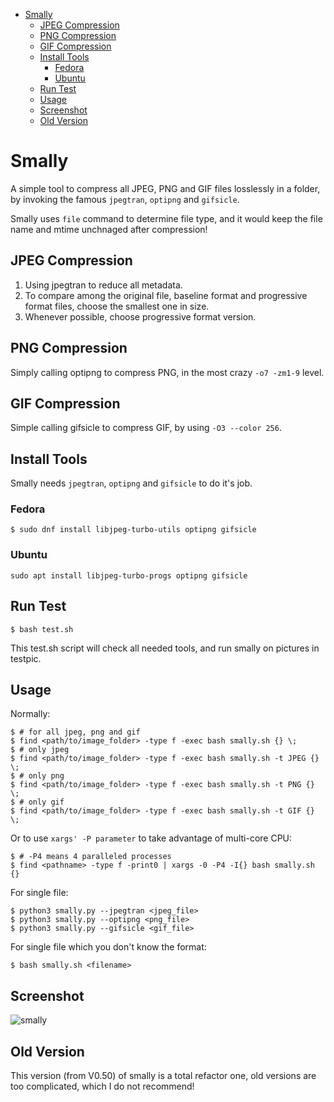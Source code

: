 * [Smally](#Smally)
    * [JPEG Compression](#JPEG-Compression)
    * [PNG Compression](#PNG-Compression)
    * [GIF Compression](#GIF-Compression)
    * [Install Tools](#Install-Tools)
        * [Fedora](#Fedora)
        * [Ubuntu](#Ubuntu)
    * [Run Test](#Run-Test)
    * [Usage](#Usage)
    * [Screenshot](#Screenshot)
    * [Old Version](#Old-Version)

# Smally

A simple tool to compress all JPEG, PNG and GIF files losslessly in a folder,
by invoking the famous `jpegtran`, `optipng` and `gifsicle`.

Smally uses `file` command to determine file type, and it would keep
the file name and mtime unchnaged after compression!

## JPEG Compression

1. Using jpegtran to reduce all metadata.
2. To compare among the original file, baseline format and progressive format
files, choose the smallest one in size.
3. Whenever possible, choose progressive format version.

## PNG Compression

Simply calling optipng to compress PNG, in the most crazy `-o7 -zm1-9` level.

## GIF Compression

Simple calling gifsicle to compress GIF, by using `-O3 --color 256`.

## Install Tools

Smally needs `jpegtran`, `optipng` and `gifsicle` to do it's job.

### Fedora

``` shell
$ sudo dnf install libjpeg-turbo-utils optipng gifsicle
```

### Ubuntu

``` shell
sudo apt install libjpeg-turbo-progs optipng gifsicle
```

##  Run Test

``` shell
$ bash test.sh
```

This test.sh script will check all needed tools, and run smally on
pictures in testpic.

##  Usage

Normally:

``` shell
$ # for all jpeg, png and gif
$ find <path/to/image_folder> -type f -exec bash smally.sh {} \;
$ # only jpeg
$ find <path/to/image_folder> -type f -exec bash smally.sh -t JPEG {} \;
$ # only png
$ find <path/to/image_folder> -type f -exec bash smally.sh -t PNG {} \;
$ # only gif
$ find <path/to/image_folder> -type f -exec bash smally.sh -t GIF {} \;
```

Or to use `xargs' -P parameter` to take advantage of multi-core CPU:

``` shell
$ # -P4 means 4 paralleled processes
$ find <pathname> -type f -print0 | xargs -0 -P4 -I{} bash smally.sh {}
```

For single file:

``` shell
$ python3 smally.py --jpegtran <jpeg_file>
$ python3 smally.py --optipng <png_file>
$ python3 smally.py --gifsicle <gif_file>
```

For single file which you don't know the format:

``` shell
$ bash smally.sh <filename>
```

## Screenshot

![smally](/screenshot.png)

## Old Version

This version (from V0.50) of smally is a total refactor one, old versions
are too complicated, which I do not recommend!


